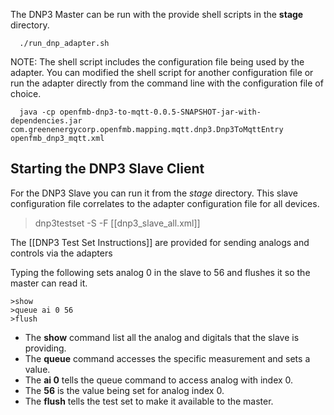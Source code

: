 The DNP3 Master can be run with the provide shell scripts in the **stage** directory.

      ./run_dnp_adapter.sh

NOTE:  The shell script includes the configuration file being used by the adapter.  You can modified the shell script for another configuration file or run the adapter directly from the command line with the configuration file of choice.

      java -cp openfmb-dnp3-to-mqtt-0.0.5-SNAPSHOT-jar-with-dependencies.jar com.greenenergycorp.openfmb.mapping.mqtt.dnp3.Dnp3ToMqttEntry openfmb_dnp3_mqtt.xml


## Starting the DNP3 Slave Client

For the DNP3 Slave you can run it from the *stage* directory.  This slave configuration file correlates to the adapter configuration file for all devices.

> dnp3testset -S -F [[dnp3_slave_all.xml]]

The [[DNP3 Test Set Instructions]] are provided for sending analogs and controls via the adapters

Typing the following sets analog 0 in the slave to 56 and flushes it so the master can read it. 

    >show
    >queue ai 0 56
    >flush

+ The **show** command list all the analog and digitals that the slave is providing.
+ The **queue** command accesses the specific measurement and sets a value.
+ The **ai 0** tells the queue command to access analog with index 0.
+ The **56** is the value being set for analog index 0.
+ The **flush** tells the test set to make it available to the master.


